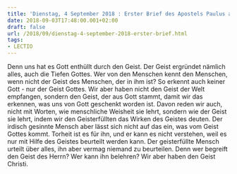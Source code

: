 ```yaml
---
title: 'Dienstag, 4 September 2018 : Erster Brief des Apostels Paulus an die Korinther 2,10b-16.'
date: 2018-09-03T17:48:00.001+02:00
draft: false
url: /2018/09/dienstag-4-september-2018-erster-brief.html
tags: 
- LECTIO
---
```


Denn uns hat es Gott enthüllt durch den Geist. Der Geist ergründet nämlich alles, auch die Tiefen Gottes. Wer von den Menschen kennt den Menschen, wenn nicht der Geist des Menschen, der in ihm ist? So erkennt auch keiner Gott - nur der Geist Gottes. Wir aber haben nicht den Geist der Welt empfangen, sondern den Geist, der aus Gott stammt, damit wir das erkennen, was uns von Gott geschenkt worden ist. Davon reden wir auch, nicht mit Worten, wie menschliche Weisheit sie lehrt, sondern wie der Geist sie lehrt, indem wir den Geisterfüllten das Wirken des Geistes deuten. Der irdisch gesinnte Mensch aber lässt sich nicht auf das ein, was vom Geist Gottes kommt. Torheit ist es für ihn, und er kann es nicht verstehen, weil es nur mit Hilfe des Geistes beurteilt werden kann. Der geisterfüllte Mensch urteilt über alles, ihn aber vermag niemand zu beurteilen. Denn wer begreift den Geist des Herrn? Wer kann ihn belehren? Wir aber haben den Geist Christi.